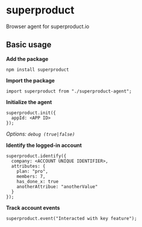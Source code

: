 # superproduct
Browser agent for superproduct.io

## Basic usage

**Add the package**

```
npm install superproduct
```

**Import the package**

```
import superproduct from "./superproduct-agent";
```

**Initialize the agent**
```
superproduct.init({
  appId: <APP ID>
});
```

_Options: `debug (true|false)`_


**Identify the logged-in account**
```
superproduct.identify({
  company: <ACCOUNT UNIQUE IDENTIFIER>,
  attributes: {
    plan: "pro",
    members: 7,
    has_done_x: true
    anotherAttribue: "anotherValue"
  }
});
```

**Track account events**
```
superproduct.event("Interacted with key feature");
```
